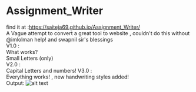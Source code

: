 # Assignment_Writer
find it at :https://saiteja69.github.io/Assignment_Writer/<br />
A Vague attempt to convert a great tool to website , couldn't do this without @imlolman help! and swapnil sir's blessings<br />
V1.0 :<br />
 What works? <br />
  Small Letters (only)<br />
V2.0 :<br />
Capital Letters and numbers!
V3.0 : <br />
Everything works! , new handwriting styles added!
<br />
Output:
![alt text](https://github.com/SaiTeja69/Assignment_Writer/blob/master/output.jpg)

